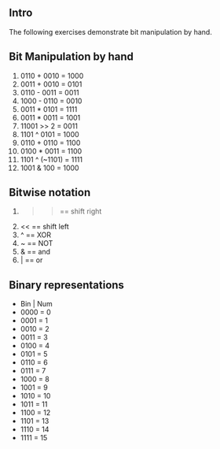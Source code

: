 ## Intro
The following exercises demonstrate bit manipulation by hand.

## Bit Manipulation by hand

1. 0110 + 0010 = 1000
2. 0011 + 0010 = 0101
3. 0110 - 0011 = 0011
4. 1000 - 0110 = 0010
5. 0011 * 0101 = 1111 
6. 0011 * 0011 = 1001
7. 11001 >> 2 = 0011
8. 1101 ^ 0101 = 1000
9. 0110 + 0110 = 1100
10. 0100 * 0011 = 1100
11. 1101 ^ (~1101) = 1111
12. 1001 & 100 = 1000

## Bitwise notation
1. >> == shift right
2. << == shift left
3. ^ == XOR
4. ~ == NOT
5. & == and 
6. | == or
   
## Binary representations
- Bin  | Num
- 0000 = 0
- 0001 = 1
- 0010 = 2
- 0011 = 3
- 0100 = 4
- 0101 = 5
- 0110 = 6
- 0111 = 7
- 1000 = 8
- 1001 = 9
- 1010 = 10
- 1011 = 11
- 1100 = 12
- 1101 = 13
- 1110 = 14 
- 1111 = 15 